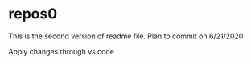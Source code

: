 # repos0
This is the second version of readme file. 
Plan to commit on 6/21/2020

Apply changes through vs code

